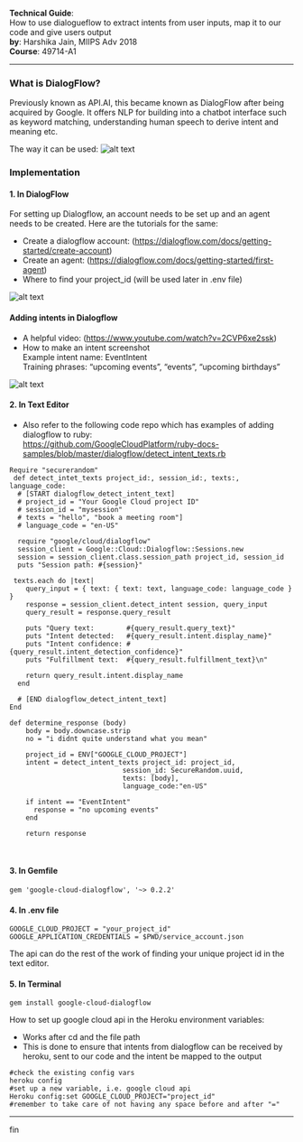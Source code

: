 **Technical Guide**:<br />
How to use dialogueflow to extract intents from user inputs, map it to our code and give users output<br />
**by**: Harshika Jain, MIIPS Adv 2018 <br />
**Course**: 49714-A1
___
### What is DialogFlow? <br />
Previously known as API.AI, this became known as DialogFlow after being acquired by Google. It offers NLP for building into a chatbot interface such as keyword matching, understanding human speech to derive intent and meaning etc.<br />

The way it can be used:
![alt text](https://github.com/Harshikerfuffle/flying-unicorns/blob/master/Images/dialogflow_ruby1.png)

### Implementation<br />
#### 1. In DialogFlow<br />
For setting up Dialogflow, an account needs to be set up and an agent needs to be created. Here are the tutorials for the same:<br />
- Create a dialogflow account: (https://dialogflow.com/docs/getting-started/create-account)<br />
- Create an agent: (https://dialogflow.com/docs/getting-started/first-agent)<br />
- Where to find your project_id (will be used later in .env file)<br />

![alt text](https://github.com/Harshikerfuffle/flying-unicorns/blob/master/Images/image3.png)

#### Adding intents in Dialogflow

- A helpful video: (https://www.youtube.com/watch?v=2CVP6xe2ssk)<br />
- How to make an intent screenshot<br />
Example intent name: EventIntent<br />
Training phrases: “upcoming events”, “events”, “upcoming birthdays”<br />

![alt text](https://github.com/Harshikerfuffle/flying-unicorns/blob/master/Images/image1.png)

#### 2. In Text Editor
- Also refer to the following code repo which has examples of adding dialogflow to ruby: <br /> https://github.com/GoogleCloudPlatform/ruby-docs-samples/blob/master/dialogflow/detect_intent_texts.rb

```
Require "securerandom"
 def detect_intet_texts project_id:, session_id:, texts:, language_code:
  # [START dialogflow_detect_intent_text]
  # project_id = "Your Google Cloud project ID"
  # session_id = "mysession"
  # texts = "hello", "book a meeting room"]
  # language_code = "en-US"

  require "google/cloud/dialogflow"
  session_client = Google::Cloud::Dialogflow::Sessions.new
  session = session_client.class.session_path project_id, session_id
  puts "Session path: #{session}"

 texts.each do |text|
    query_input = { text: { text: text, language_code: language_code } }
    response = session_client.detect_intent session, query_input
    query_result = response.query_result

    puts "Query text:        #{query_result.query_text}"
    puts "Intent detected:   #{query_result.intent.display_name}"
    puts "Intent confidence: #{query_result.intent_detection_confidence}"
    puts "Fulfillment text:  #{query_result.fulfillment_text}\n"
    
    return query_result.intent.display_name
  end
  
  # [END dialogflow_detect_intent_text]
End

def determine_response (body)
    body = body.downcase.strip
    no = "i didnt quite understand what you mean"
    
    project_id = ENV["GOOGLE_CLOUD_PROJECT"]
    intent = detect_intent_texts project_id: project_id,
                            session_id: SecureRandom.uuid,
                            texts: [body],
                            language_code:"en-US"
        
    if intent == "EventIntent"
      response = "no upcoming events"
    end
    
    return response
```
<br />

#### 3. In Gemfile

```
gem 'google-cloud-dialogflow', '~> 0.2.2'
```

#### 4. In .env file

```
GOOGLE_CLOUD_PROJECT = "your_project_id"
GOOGLE_APPLICATION_CREDENTIALS = $PWD/service_account.json
```
The api can do the rest of the work of finding your unique project id in the text editor.<br />

#### 5. In Terminal
``` gem install google-cloud-dialogflow ```<br />

How to set up google cloud api in the Heroku environment variables:<br />
- Works after cd and the file path
- This is done to ensure that intents from dialogflow can be received by heroku, sent to our code and the intent be mapped to the output<br />

```
#check the existing config vars
heroku config
#set up a new variable, i.e. google cloud api
Heroku config:set GOOGLE_CLOUD_PROJECT="project_id"
#remember to take care of not having any space before and after "="
```
___

fin


